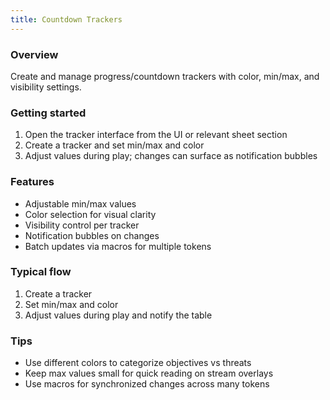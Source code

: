 ```yaml
---
title: Countdown Trackers
---
```


### Overview
Create and manage progress/countdown trackers with color, min/max, and visibility settings.

### Getting started
1. Open the tracker interface from the UI or relevant sheet section
2. Create a tracker and set min/max and color
3. Adjust values during play; changes can surface as notification bubbles

### Features
- Adjustable min/max values
- Color selection for visual clarity
- Visibility control per tracker
- Notification bubbles on changes
- Batch updates via macros for multiple tokens

### Typical flow
1. Create a tracker
2. Set min/max and color
3. Adjust values during play and notify the table

### Tips
- Use different colors to categorize objectives vs threats
- Keep max values small for quick reading on stream overlays
- Use macros for synchronized changes across many tokens